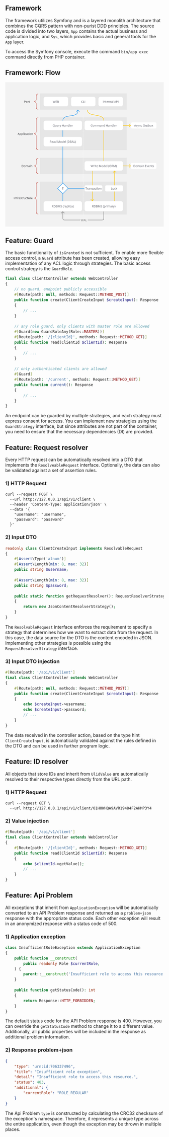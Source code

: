 ## Framework
The framework utilizes Symfony and is a layered monolith architecture that combines the CQRS pattern with non-purist DDD principles. The source code is divided into two layers, `App` contains the actual business and application logic, and `Sys`, which provides basic and general tools for the `App` layer.

To access the Symfony console, execute the command `bin/app exec` command directly from PHP container.

## Framework: Flow
![](/doc/readme/img/framework-flow.png)


## Feature: Guard
The basic functionality of `isGranted` is not sufficient. To enable more flexible access control, a `Guard` attribute has been created, allowing easy implementation of any ACL logic through strategies. The basic access control strategy is the `GuardRole`.

```php
final class ClientController extends WebController
{
    // no guard, endpoint publicly accessible
    #[Route(path: null, methods: Request::METHOD_POST)]
    public function create(ClientCreateInput $createInput): Response
    {
        // ...
    }

    // any role guard, only clients with master role are allowed
    #[Guard(new GuardRoleAny(Role::MASTER))]
    #[Route(path: '/{clientId}', methods: Request::METHOD_GET)]
    public function read(ClientId $clientId): Response
    {
        // ...
    }

    // only authenticated clients are allowed
    #[Guard]
    #[Route(path: '/current', methods: Request::METHOD_GET)]
    public function current(): Response
    {
        // ...
    }
}
```

An endpoint can be guarded by multiple strategies, and each strategy must express consent for access. You can implement new strategies using the `GuardStrategy` interface, but since attributes are not part of the container, you need to ensure that the necessary dependencies (DI) are provided.

## Feature: Request resolver
Every HTTP request can be automatically resolved into a DTO that implements the `ResolveableRequest` interface. Optionally, the data can also be validated against a set of assertion rules.

### 1) HTTP Request
```shell
curl --request POST \
  --url http://127.0.0.1/api/v1/client \
  --header 'Content-Type: application/json' \
  --data '{
	"username": "username",
	"password": "password"
  }'
```

### 2) Input DTO
```php
readonly class ClientCreateInput implements ResolvableRequest
{
    #[Assert\Type('alnum')]
    #[Assert\Length(min: 8, max: 32)]
    public string $username;

    #[Assert\Length(min: 8, max: 32)]
    public string $password;

    public static function getRequestResolver(): RequestResolverStrategy
    {
        return new JsonContentResolverStrategy();
    }
}
```
The `ResolvableRequest` interface enforces the requirement to specify a strategy that determines how we want to extract data from the request. In this case, the data source for the DTO is the content encoded in JSON. Implementing other strategies is possible using the `RequestResolverStrategy` interface.

### 3) Input DTO injection
```php
#[Route(path: '/api/v1/client']
final class ClientController extends WebController
{
    #[Route(path: null, methods: Request::METHOD_POST)]
    public function create(ClientCreateInput $createInput): Response
    {
        echo $createInput->username;
        echo $createInput->password;
        // ...
    }
}
```
The data received in the controller action, based on the type hint `ClientCreateInput`, is automatically validated against the rules defined in the DTO and can be used in further program logic.

## Feature: ID resolver
All objects that store IDs and inherit from `UlidValue` are automatically resolved to their respective types directly from the URL path.

### 1) HTTP Request
```shell
curl --request GET \
  --url http://127.0.0.1/api/v1/client/01H0WHQA9AVR19484F2AHMP3Y4
```

### 2) Value injection
```php
#[Route(path: '/api/v1/client']
final class ClientController extends WebController
{
    #[Route(path: '/{clientId}', methods: Request::METHOD_GET)]
    public function read(ClientId $clientId): Response
    {
        echo $clientId->getValue();
        // ...
    }
}
```

## Feature: Api Problem
All exceptions that inherit from `ApplicationException` will be automatically converted to an API Problem response and returned as a `problem+json` response with the appropriate status code. Each other exception will result in an anonymized response with a status code of 500.

### 1) Application exception
```php
class InsufficientRoleException extends ApplicationException
{
    public function __construct(
        public readonly Role $currentRole,
    ) {
        parent::__construct('Insufficient role to access this resource.');
    }

    public function getStatusCode(): int
    {
        return Response::HTTP_FORBIDDEN;
    }
}
```
The default status code for the API Problem response is 400. However, you can override the `getStatusCode` method to change it to a different value. Additionally, all public properties will be included in the response as additional problem information.

### 2) Response problem+json
```json
{
	"type": "urn:id:706337496",
	"title": "Insufficient role exception",
	"detail": "Insufficient role to access this resource.",
	"status": 403,
	"additional": {
		"currentRole": "ROLE_REGULAR"
	}
}
```
The Api Problem `type` is constructed by calculating the CRC32 checksum of the exception's namespace. Therefore, it represents a unique type across the entire application, even though the exception may be thrown in multiple places.
